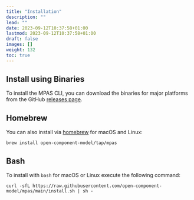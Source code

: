 ```yaml
---
title: "Installation"
description: ""
lead: ""
date: 2023-09-12T10:37:58+01:00
lastmod: 2023-09-12T10:37:58+01:00
draft: false
images: []
weight: 132
toc: true
---
```


## Install using Binaries

To install the MPAS CLI, you can download the binaries for major platforms from the GitHub [releases page](https://github.com/open-component-model/mpas/releases).

## Homebrew

You can also install via [homebrew](https://brew.sh/) for macOS and Linux:

`brew install open-component-model/tap/mpas`

## Bash

To install with `bash` for macOS or Linux execute the following command:

`curl -sfL https://raw.githubusercontent.com/open-component-model/mpas/main/install.sh | sh -`
